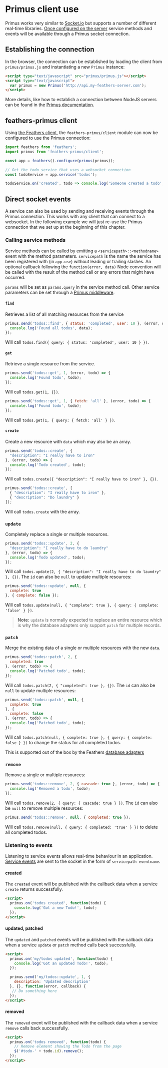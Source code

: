 # Primus client use

Primus works very similar to [Socket.io](socket-io.md) but supports a number of different real-time libraries. [Once configured on the server](..//real-time/primus.md) service methods and events will be available through a Primus socket connection. 

## Establishing the connection

In the browser, the connection can be established by loading the client from `primus/primus.js` and instantiating a new `Primus` instance:

```html
<script type="text/javascript" src="primus/primus.js"></script>
<script type="text/javascript">
  var primus = new Primus('http://api.my-feathers-server.com');
</script>
```

More details, like how to establish a connection between NodeJS servers can be found in the [Primus documentation](https://github.com/primus/primus#connecting-from-the-server).

## feathers-primus client

Using [the Feathers client](feathers.md), the `feathers-primus/client` module can now be configured to use the Primus connection:

```js
import feathers from 'feathers';
import primus from 'feathers-primus/client';

const app = feathers().configure(primus(primus));

// Get the todo service that uses a websocket connection
const todoService = app.service('todos');

todoService.on('created', todo => console.log('Someone created a todo', todo));
```

## Direct socket events

A service can also be used by sending and receiving events through the Primus connection. This works with any client that can connect to a websocket. In the following example we will just re-use the Primus connection that we set up at the beginning of this chapter.

### Calling service methods

Service methods can be called by emitting a `<servicepath>::<methodname>` event with the method parameters. `servicepath` is the name the service has been registered with (in `app.use`) without leading or trailing slashes. An optional callback following the `function(error, data)` Node convention will be called with the result of the method call or any errors that might have occurred.

`params` will be set as `params.query` in the service method call. Other service parameters can be set through a [Primus middleware](../real-time/primus.md).

#### `find`

Retrieves a list of all matching resources from the service

```js
primus.send('todos::find', { status: 'completed', user: 10 }, (error, data) => {
  console.log('Found all todos', data);
});
```

Will call `todos.find({ query: { status: 'completed', user: 10 } })`.

#### `get`

Retrieve a single resource from the service.

```js
primus.send('todos::get', 1, (error, todo) => {
  console.log('Found todo', todo);
});
```

Will call `todos.get(1, {})`.

```js
primus.send('todos::get', 1, { fetch: 'all' }, (error, todo) => {
  console.log('Found todo', todo);
});
```

Will call `todos.get(1, { query: { fetch: 'all' } })`.

#### `create`

Create a new resource with `data` which may also be an array.

```js
primus.send('todos::create', {
  "description": "I really have to iron"
}, (error, todo) => {
  console.log('Todo created', todo);
});
```

Will call `todos.create({ "description": "I really have to iron" }, {})`.

```js
primus.send('todos::create', [
  { "description": "I really have to iron" },
  { "description": "Do laundry" }
]);
```

Will call `todos.create` with the array.

### `update`

Completely replace a single or multiple resources.

```js
primus.send('todos::update', 2, {
  "description": "I really have to do laundry"
}, (error, todo) => {
  console.log('Todo updated', todo);
});
```

Will call `todos.update(2, { "description": "I really have to do laundry" }, {})`. The `id` can also be `null` to update multiple resources:

```js
primus.send('todos::update', null, {
  complete: true
}, { complete: false });
```

Will call `todos.update(null, { "complete": true }, { query: { complete: 'false' } })`.

> __Note:__ `update` is normally expected to replace an entire resource which is why the database adapters only support `patch` for multiple records.

### `patch`

Merge the existing data of a single or multiple resources with the new `data`.

```js
primus.send('todos::patch', 2, {
  completed: true
}, (error, todo) => {
  console.log('Patched todo', todo);
});
```

Will call `todos.patch(2, { "completed": true }, {})`. The `id` can also be `null` to update multiple resources:

```js
primus.send('todos::patch', null, {
  complete: true
}, {
  complete: false
}, (error, todo) => {
  console.log('Patched todo', todo);
});
```

Will call `todos.patch(null, { complete: true }, { query: { complete: false } })` to change the status for all completed todos.

This is supported out of the box by the Feathers [database adapters](../databases/readme.md) 

### `remove`

Remove a single or multiple resources:

```js
primus.send('todos::remove', 2, { cascade: true }, (error, todo) => {
  console.log('Removed a todo', todo);
});
```

Will call `todos.remove(2, { query: { cascade: true } })`. The `id` can also be `null` to remove multiple resources:

```js
primus.send('todos::remove', null, { completed: true });
```

Will call `todos.remove(null, { query: { completed: 'true' } })` to delete all completed todos.


### Listening to events

Listening to service events allows real-time behaviour in an application. [Service events](..//real-time/readme.md) are sent to the socket in the form of `servicepath eventname`.

#### created

The `created` event will be published with the callback data when a service `create` returns successfully.

```html
<script>
  primus.on('todos created', function(todo) {
    console.log('Got a new Todo!', todo);
  });
</script>
```

#### updated, patched

The `updated` and `patched` events will be published with the callback data when a service `update` or `patch` method calls back successfully.

```html
<script>
  primus.on('my/todos updated', function(todo) {
    console.log('Got an updated Todo!', todo);
  });

  primus.send('my/todos::update', 1, {
    description: 'Updated description'
  }, {}, function(error, callback) {
   // Do something here
  });
</script>
```

#### removed

The `removed` event will be published with the callback data when a service `remove` calls back successfully.

```html
<script>
  primus.on('todos removed', function(todo) {
    // Remove element showing the Todo from the page
    $('#todo-' + todo.id).remove();
  });
</script>
```
